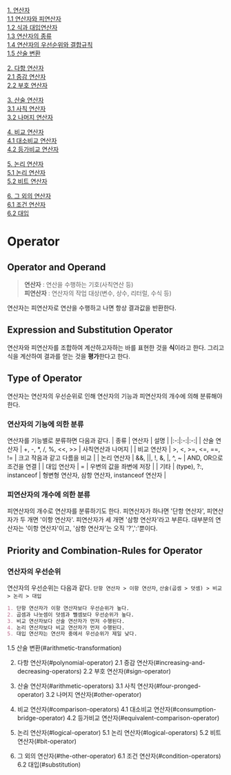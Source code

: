 [1. 연산자](#operator)            
[1.1 연산자와 피연산자](#operator-and-operand)              
[1.2 식과 대입연산자](#expression-and-substitution-operator)             
[1.3 연산자의 종류](#type-of-operator)               
[1.4 연산자의 우선순위와 결합규칙](#priority-and-combination-rules-for-operator)               
[1.5 산술 변환](#arithmetic-transformation)             

[2. 다항 연산자](#polynomial-operator)            
[2.1 증감 연산자](#increasing-and-decreasing-operators)             
[2.2 부호 연산자](#sign-operator)             

[3. 산술 연산자](#arithmetic-operators)            
[3.1 사칙 연산자](#four-pronged-operator)           
[3.2 나머지 연산자](#other-operator)             

[4. 비교 연산자](#comparison-operators)               
[4.1 대소비교 연산자](#consumption-bridge-operator)             
[4.2 등가비교 연산자](#equivalent-comparison-operator)             

[5. 논리 연산자](#logical-operator)           
[5.1 논리 연산자](#logical-operators)            
[5.2 비트 연산자](#bit-operator)            

[6. 그 외의 연산자](#the-other-operator)           
[6.1 조건 연산자](#condition-operators)             
[6.2 대입](#substitution)          


# Operator

## Operator and Operand

> **연산자** : 연산을 수행하는 기호(사칙연산 등)          
  **피연산자** : 연산자의 작업 대상(변수, 상수, 리터럴, 수식 등)

연산자는 피연산자로 연산을 수행하고 나면 항상 결과값을 반환한다.

## Expression and Substitution Operator

연산자와 피연산자를 조합하여 계산하고자하는 바를 표현한 것을 **식**이라고 한다. 그리고 식을 계산하여 결과를 얻는 것을 **평가**한다고 한다.

## Type of Operator

연산자는 연산자의 우선순위로 인해 연산자의 기능과 피연산자의 개수에 의해 분류해야 한다. 

### 연산자의 기능에 의한 분류 

연산자를 기능별로 분류하면 다음과 같다.
| 종류 | 연산자 | 설명 |
|:-:|:-:|:-:|
| 산술 연산자 | +, -, \*, /, %, <<, >> | 사칙연산과 나머지  |
| 비교 연산자 | >, <, >=, <=, ==, != | 크고 작음과 같고 다름을 비교 |
| 논리 연산자 | &&, \|\|, !, &, \|, ^, ~  | AND, OR으로 조건을 연결 |
| 대입 연산자 | = | 우변의 값을 좌변에 저장 |
| 기타 | (type), ?:, instanceof | 형변형 연산자, 삼항 연산자, instanceof 연산자 |

### 피연산자의 개수에 의한 분류

피연산자의 개수로 연산자를 분류하기도 한다. 피연산자가 하나면 '단항 연산자', 피연산자가 두 개면 '이항 연산자'. 피연산자가 세 개면 '삼항 연산자'라고 부른다. 대부분의 연산자는 '이항 연산자'이고, '삼항 연산자'는 오직 '?',':'뿐이다.

## Priority and Combination-Rules for Operator

### 연산자의 우선순위

연산자의 우선순위는 다음과 같다. `단항 연산자 > 이항 연산자`, `산술(곱셈 > 덧셈) > 비교 > 논리 > 대입`
```markdown
1. 단항 연산자가 이항 연산자보다 우선순위가 높다.
2. 곱셈과 나눗셈이 덧셈과 뺄셈보다 우선순위가 높다.
3. 비교 연산자보다 산술 연산자가 먼저 수행된다.
4. 논리 연산자보다 비교 연산자가 먼저 수행된다.
5. 대입 연산자는 연산자 중에서 우선순위가 제일 낮다.
```

1.5 산술 변환(#arithmetic-transformation)

2. 다항 연산자(#polynomial-operator)
2.1 증감 연산자(#increasing-and-decreasing-operators)
2.2 부호 연산자(#sign-operator)

3. 산술 연산자(#arithmetic-operators)
3.1 사칙 연산자(#four-pronged-operator)
3.2 나머지 연산자(#other-operator)

4. 비교 연산자(#comparison-operators)
4.1 대소비교 연산자(#consumption-bridge-operator)
4.2 등가비교 연산자(#equivalent-comparison-operator)

5. 논리 연산자(#logical-operator)
5.1 논리 연산자(#logical-operators)
5.2 비트 연산자(#bit-operator)

6. 그 외의 연산자(#the-other-operator)
6.1 조건 연산자(#condition-operators)
6.2 대입(#substitution)
